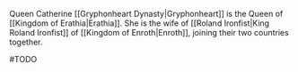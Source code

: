 
Queen Catherine [[Gryphonheart Dynasty|Gryphonheart]] is the Queen of [[Kingdom of Erathia|Erathia]]. She is the wife of [[Roland Ironfist|King Roland Ironfist]] of [[Kingdom of Enroth|Enroth]], joining their two countries together.

#TODO